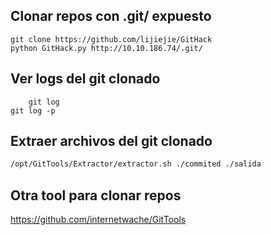 ## Clonar repos con .git/ expuesto
```
git clone https://github.com/lijiejie/GitHack
python GitHack.py http://10.10.186.74/.git/
```

## Ver logs del git clonado
```
	git log
git log -p
```

## Extraer archivos del git clonado
```bash
/opt/GitTools/Extractor/extractor.sh ./commited ./salida
```



## Otra tool para clonar repos

https://github.com/internetwache/GitTools


